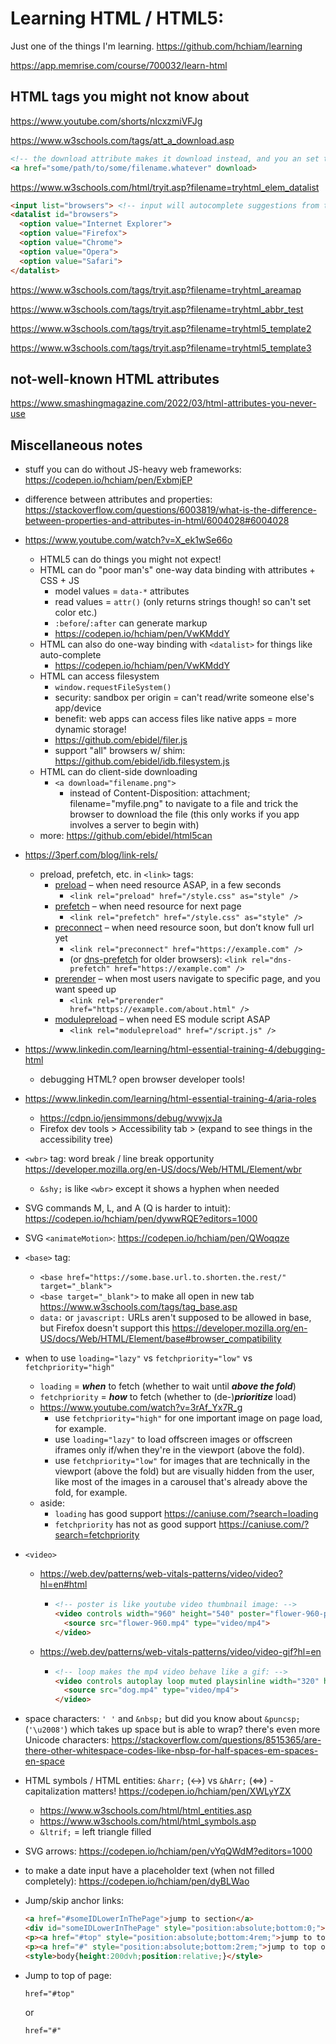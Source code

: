 # Learning HTML / HTML5:

Just one of the things I'm learning. <https://github.com/hchiam/learning>

<https://app.memrise.com/course/700032/learn-html>

## HTML tags you might not know about

<https://www.youtube.com/shorts/nIcxzmiVFJg>

<https://www.w3schools.com/tags/att_a_download.asp>

```html
<!-- the download attribute makes it download instead, and you an set the custom file name with download="custom.name" -->
<a href="some/path/to/some/filename.whatever" download>
```

<https://www.w3schools.com/html/tryit.asp?filename=tryhtml_elem_datalist>

```html
<input list="browsers"> <!-- input will autocomplete suggestions from the datalist options (not forced) -->
<datalist id="browsers">
  <option value="Internet Explorer">
  <option value="Firefox">
  <option value="Chrome">
  <option value="Opera">
  <option value="Safari">
</datalist>
```

<https://www.w3schools.com/tags/tryit.asp?filename=tryhtml_areamap>

<https://www.w3schools.com/tags/tryit.asp?filename=tryhtml_abbr_test>

<https://www.w3schools.com/tags/tryit.asp?filename=tryhtml5_template2>

<https://www.w3schools.com/tags/tryit.asp?filename=tryhtml5_template3>

## not-well-known HTML attributes

<https://www.smashingmagazine.com/2022/03/html-attributes-you-never-use>

## Miscellaneous notes

- stuff you can do without JS-heavy web frameworks: https://codepen.io/hchiam/pen/ExbmjEP

- difference between attributes and properties: https://stackoverflow.com/questions/6003819/what-is-the-difference-between-properties-and-attributes-in-html/6004028#6004028

- <https://www.youtube.com/watch?v=X_ek1wSe66o>
  - HTML5 can do things you might not expect!
  - HTML can do "poor man's" one-way data binding with attributes + CSS + JS
    - model values = `data-*` attributes
    - read values = `attr()` (only returns strings though! so can't set color etc.)
    - `:before`/`:after` can generate markup
    - <https://codepen.io/hchiam/pen/VwKMddY>
  - HTML can also do one-way binding with `<datalist>` for things like auto-complete
    - <https://codepen.io/hchiam/pen/VwKMddY>
  - HTML can access filesystem
    - `window.requestFileSystem()`
    - security: sandbox per origin = can't read/write someone else's app/device
    - benefit: web apps can access files like native apps = more dynamic storage!
    - <https://github.com/ebidel/filer.js>
    - support "all" browsers w/ shim: <https://github.com/ebidel/idb.filesystem.js>
  - HTML can do client-side downloading
    - `<a download="filename.png">`
      - instead of Content-Disposition: attachment; filename="myfile.png" to navigate to a file and trick the browser to download the file (this only works if you app involves a server to begin with)
  - more: <https://github.com/ebidel/html5can>
- <https://3perf.com/blog/link-rels/>
  - preload, prefetch, etc. in `<link>` tags:
    - [preload](https://3perf.com/blog/link-rels/#preload) – when need resource ASAP, in a few seconds
      - `<link rel="preload" href="/style.css" as="style" />`
    - [prefetch](https://3perf.com/blog/link-rels/#prefetch) – when need resource for next page
      - `<link rel="prefetch" href="/style.css" as="style" />`
    - [preconnect](https://3perf.com/blog/link-rels/#preconnect) – when need resource soon, but don’t know full url yet
      - `<link rel="preconnect" href="https://example.com" />`
      - (or [dns-prefetch](https://3perf.com/blog/link-rels/#dns-prefetch) for older browsers): `<link rel="dns-prefetch" href="https://example.com" />`
    - [prerender](https://3perf.com/blog/link-rels/#prerender) – when most users navigate to specific page, and you want speed up
      - `<link rel="prerender" href="https://example.com/about.html" />`
    - [modulepreload](https://3perf.com/blog/link-rels/#modulepreload) – when need ES module script ASAP
      - `<link rel="modulepreload" href="/script.js" />`
- <https://www.linkedin.com/learning/html-essential-training-4/debugging-html>
  - debugging HTML? open browser developer tools!
- <https://www.linkedin.com/learning/html-essential-training-4/aria-roles>
  - <https://cdpn.io/jensimmons/debug/wvwjxJa>
  - Firefox dev tools > Accessibility tab > (expand to see things in the accessibility tree)
- `<wbr>` tag: word break / line break opportunity https://developer.mozilla.org/en-US/docs/Web/HTML/Element/wbr
  - `&shy;` is like `<wbr>` except it shows a hyphen when needed
- SVG commands M, L, and A (Q is harder to intuit): https://codepen.io/hchiam/pen/dywwRQE?editors=1000
- SVG `<animateMotion>`: https://codepen.io/hchiam/pen/QWoqqze
- `<base>` tag:
  - `<base href="https://some.base.url.to.shorten.the.rest/" target="_blank">`
  - `<base target="_blank">` to make all open in new tab https://www.w3schools.com/tags/tag_base.asp
  - `data:` or `javascript:` URLs aren't supposed to be allowed in base, but Firefox doesn't support this https://developer.mozilla.org/en-US/docs/Web/HTML/Element/base#browser_compatibility

- when to use `loading="lazy"` vs `fetchpriority="low"` vs `fetchpriority="high"`
  - `loading` = **_when_** to fetch (whether to wait until **_above the fold_**)
  - `fetchpriority` = **_how_** to fetch (whether to (de-)**_prioritize_** load)
  - https://www.youtube.com/watch?v=3rAf_Yx7R_g
    - use `fetchpriority="high"` for one important image on page load, for example.
    - use `loading="lazy"` to load offscreen images or offscreen iframes only if/when they're in the viewport (above the fold).
    - use `fetchpriority="low"` for images that are technically in the viewport (above the fold) but are visually hidden from the user, like most of the images in a carousel that's already above the fold, for example.
  - aside:
    - `loading` has good support https://caniuse.com/?search=loading
    - `fetchpriority` has not as good support https://caniuse.com/?search=fetchpriority

- `<video>`
  - https://web.dev/patterns/web-vitals-patterns/video/video?hl=en#html
    - ```html
      <!-- poster is like youtube video thumbnail image: -->
      <video controls width="960" height="540" poster="flower-960-poster.png">
        <source src="flower-960.mp4" type="video/mp4">
      </video>
      ```
  - https://web.dev/patterns/web-vitals-patterns/video/video-gif?hl=en
    - ```html
      <!-- loop makes the mp4 video behave like a gif: -->
      <video controls autoplay loop muted playsinline width="320" height="240">
        <source src="dog.mp4" type="video/mp4">
      </video>
      ```

- space characters: `' '` and `&nbsp;` but did you know about `&puncsp;` (`'\u2008'`) which takes up space but is able to wrap? there's even more Unicode characters: https://stackoverflow.com/questions/8515365/are-there-other-whitespace-codes-like-nbsp-for-half-spaces-em-spaces-en-space

- HTML symbols / HTML entities: `&harr;` (↔) vs `&hArr;` (⇔) - capitalization matters! https://codepen.io/hchiam/pen/XWLyYZX
  - https://www.w3schools.com/html/html_entities.asp
  - https://www.w3schools.com/html/html_symbols.asp
  - `&ltrif;` = left triangle filled

- SVG arrows: https://codepen.io/hchiam/pen/vYqQWdM?editors=1000

- to make a date input have a placeholder text (when not filled completely): https://codepen.io/hchiam/pen/dyBLWao

- Jump/skip anchor links:
  ```html
  <a href="#someIDLowerInThePage">jump to section</a>
  <div id="someIDLowerInThePage" style="position:absolute;bottom:0;">you jumped to me!</div>
  <p><a href="#top" style="position:absolute;bottom:4rem;">jump to top of page</a></p>
  <p><a href="#" style="position:absolute;bottom:2rem;">jump to top of page too!</a></p>
  <style>body{height:200dvh;position:relative;}</style>
  ```

- Jump to top of page:
  ```html
  href="#top"
  ```
  or
  ```html
  href="#"
  ```
